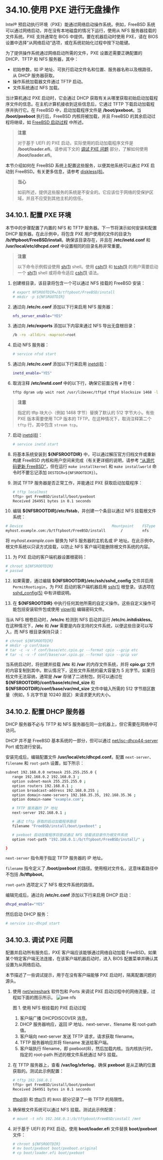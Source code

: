 # 34.10.使用 PXE 进行无盘操作

Intel® 预启动执行环境（PXE）能通过网络启动操作系统。例如，FreeBSD 系统可以通过网络启动，并在没有本地磁盘的情况下运行，使用从 NFS 服务器挂载的文件系统。PXE 支持通常在 BIOS 中提供。要在机器启动时使用 PXE，请在 BIOS 设置中选择“从网络启动”选项，或在系统初始化过程中按下功能键。

为了提供操作系统通过网络启动所需的文件，PXE 设置还需要正确配置的 DHCP、TFTP 和 NFS 服务器，其中：

* 初始参数，如 IP 地址、可执行启动文件名和位置、服务器名称以及根路径，从 DHCP 服务器获取。
* 操作系统加载器文件通过 TFTP 启动。
* 文件系统通过 NFS 加载。

当计算机通过 PXE 启动时，它会通过 DHCP 获取有关从哪里获取初始启动加载程序文件的信息。在主机计算机接收到这些信息后，它通过 TFTP 下载启动加载程序并执行它。在 FreeBSD 中，启动加载程序文件是 **/boot/pxeboot**。当 **/boot/pxeboot** 执行后，FreeBSD 内核将被加载，并且 FreeBSD 的其余启动过程将继续，如 [FreeBSD 启动过程](https://docs.freebsd.org/en/books/handbook/boot/#boot) 中所述。

>**注意**
>
> 对于基于 UEFI 的 PXE 启动，实际使用的启动加载程序文件是 **/boot/loader.efi**。请参阅下文的 [调试 PXE 问题](https://docs.freebsd.org/en/books/handbook/advanced-networking/#_debugging_pxe_problems) 部分，了解如何使用 **/boot/loader.efi**。

本节介绍如何在 FreeBSD 系统上配置这些服务，以便其他系统可以通过 PXE 启动到 FreeBSD。有关更多信息，请参考 [diskless(8)](https://man.freebsd.org/cgi/man.cgi?query=diskless&sektion=8&format=html)。

>**当心**
>
>如前所述，提供这些服务的系统是不安全的。它应该位于网络的受保护区域，并且不应受到其他主机的信任。

## 34.10.1. 配置 PXE 环境

本节中的步骤配置了内置的 NFS 和 TFTP 服务器。下一节将演示如何安装和配置 DHCP 服务器。在此示例中，将包含 PXE 用户使用的文件的目录为 **/b/tftpboot/FreeBSD/install**。确保该目录存在，并且在 **/etc/inetd.conf** 和 **/usr/local/etc/dhcpd.conf** 中设置相同的目录名称非常重要。

>**注意**
>
> 以下命令示例假设使用 [sh(1)](https://man.freebsd.org/cgi/man.cgi?query=sh&sektion=1&format=html) shell。使用 [csh(1)](https://man.freebsd.org/cgi/man.cgi?query=csh&sektion=1&format=html) 和 [tcsh(1)](https://man.freebsd.org/cgi/man.cgi?query=tcsh&sektion=1&format=html) 的用户需要启动一个 [sh(1)](https://man.freebsd.org/cgi/man.cgi?query=sh&sektion=1&format=html) shell 或将命令适应 [csh(1)](https://man.freebsd.org/cgi/man.cgi?query=csh&sektion=1&format=html) 语法。

1. 创建根目录，该目录将包含一个可以通过 NFS 挂载的 FreeBSD 安装：

   ```sh
   # export NFSROOTDIR=/b/tftpboot/FreeBSD/install
   # mkdir -p ${NFSROOTDIR}
   ```

2. 通过向 **/etc/rc.conf** 添加以下行来启用 NFS 服务器：

   ```sh
   nfs_server_enable="YES"
   ```

3. 通过向 **/etc/exports** 添加以下内容来通过 NFS 导出无盘根目录：

   ```sh
   /b -ro -alldirs -maproot=root
   ```

4. 启动 NFS 服务器：

   ```sh
   # service nfsd start
   ```

5. 通过向 **/etc/rc.conf** 添加以下行来启用 [inetd(8)](https://man.freebsd.org/cgi/man.cgi?query=inetd&sektion=8&format=html)：

   ```sh
   inetd_enable="YES"
   ```

6. 取消注释 **/etc/inetd.conf** 中的以下行，确保它前面没有 `#` 符号：

   ```sh
   tftp dgram udp wait root /usr/libexec/tftpd tftpd blocksize 1468 -l -s /b/tftpboot
   ```

>**注意**
>
> 指定的 tftp 块大小（例如 1468 字节）替换了默认的 512 字节大小。有些 PXE 版本需要使用 TCP 版本的 TFTP。在这种情况下，取消注释第二个 `tftp` 行，其中包含 `stream tcp`。

7. 启动 [inetd(8)](https://man.freebsd.org/cgi/man.cgi?query=inetd&sektion=8&format=html)：

   ```sh
   # service inetd start
   ```

8. 将基本系统安装到 **\${NFSROOTDIR}** 中，可以通过解压官方归档文件或重新构建 FreeBSD 内核和用户空间来完成（有关更详细的说明，请参考 [“从源代码更新 FreeBSD”](https://docs.freebsd.org/en/books/handbook/cutting-edge/#makeworld)，但在运行 `make installkernel` 和 `make installworld` 命令时不要忘记添加 `DESTDIR=${NFSROOTDIR}`）。

9. 测试 TFTP 服务器是否正常工作，并能通过 PXE 获取启动加载程序：

   ```sh
   # tftp localhost
   tftp> get FreeBSD/install/boot/pxeboot
   Received 264951 bytes in 0.1 seconds
   ```

10. 编辑 **\${NFSROOTDIR}/etc/fstab**，并创建一个条目以通过 NFS 挂载根文件系统：

```sh
# Device                                         Mountpoint    FSType   Options  Dump Pass
myhost.example.com:/b/tftpboot/FreeBSD/install       /         nfs      ro        0    0
```

将 *myhost.example.com* 替换为 NFS 服务器的主机名或 IP 地址。在此示例中，根文件系统以只读方式挂载，以防止 NFS 客户端可能删除根文件系统的内容。

11. 为 PXE 启动的客户端机器设置根密码：

```sh
# chroot ${NFSROOTDIR}
# passwd
```

12. 如果需要，通过编辑 **\${NFSROOTDIR}/etc/ssh/sshd\_config** 文件并启用 `PermitRootLogin`，为 PXE 启动的客户端机器启用 [ssh(1)](https://man.freebsd.org/cgi/man.cgi?query=ssh&sektion=1&format=html) 根登录。该选项在 [sshd\_config(5)](https://man.freebsd.org/cgi/man.cgi?query=sshd_config&sektion=5&format=html) 中有详细说明。

13. 在 **\${NFSROOTDIR}** 中执行任何其他所需的自定义操作。这些自定义操作可能包括安装软件包或使用 [vipw(8)](https://man.freebsd.org/cgi/man.cgi?query=vipw&sektion=8&format=html) 编辑密码文件。

当从 NFS 根卷启动时，**/etc/rc** 检测到 NFS 启动并运行 **/etc/rc.initdiskless**。在这种情况下，**/etc** 和 **/var** 需要是内存支持的文件系统，以便这些目录可以写入，而 NFS 根目录保持只读：

```sh
# chroot ${NFSROOTDIR}
# mkdir -p conf/base
# tar -c -v -f conf/base/etc.cpio.gz --format cpio --gzip etc
# tar -c -v -f conf/base/var.cpio.gz --format cpio --gzip var
```

当系统启动时，将创建并挂载 **/etc** 和 **/var** 的内存文件系统，并将 **cpio.gz** 文件的内容复制到其中。默认情况下，这些文件系统的最大容量为 5 兆字节。如果归档文件无法容纳，通常是 **/var** 存储了二进制包，则可以通过在 **\${NFSROOTDIR}/conf/base/etc/md\_size** 和 **\${NFSROOTDIR}/conf/base/var/md\_size** 文件中输入所需的 512 字节扇区数量（例如，5 兆字节是 10240 扇区）来请求更大的大小。

## 34.10.2. 配置 DHCP 服务器

DHCP 服务器不必与 TFTP 和 NFS 服务器在同一台机器上，但它需要在网络中可访问。

DHCP 并不是 FreeBSD 基本系统的一部分，但可以通过 [net/isc-dhcp44-server](https://cgit.freebsd.org/ports/tree/net/isc-dhcp44-server/) Port 或包进行安装。

安装完成后，编辑配置文件 **/usr/local/etc/dhcpd.conf**。配置 `next-server`、`filename` 和 `root-path` 设置，如下所示：

```sh
subnet 192.168.0.0 netmask 255.255.255.0 {
   range 192.168.0.2 192.168.0.3 ;
   option subnet-mask 255.255.255.0 ;
   option routers 192.168.0.1 ;
   option broadcast-address 192.168.0.255 ;
   option domain-name-servers 192.168.35.35, 192.168.35.36 ;
   option domain-name "example.com";

   # TFTP 服务器的 IP 地址
   next-server 192.168.0.1 ;

   # 通过 tftp 获取的启动加载程序路径
   filename "FreeBSD/install/boot/pxeboot" ;

   # pxeboot 启动加载程序将尝试通过 NFS 挂载该目录作为根文件系统
   option root-path "192.168.0.1:/b/tftpboot/FreeBSD/install/" ;

}
```

`next-server` 指令用于指定 TFTP 服务器的 IP 地址。

`filename` 指令定义了 **/boot/pxeboot** 的路径。使用相对文件名，这意味着路径中不包括 **/b/tftpboot**。

`root-path` 选项定义了 NFS 根文件系统的路径。

编辑完成后，通过向 **/etc/rc.conf** 添加以下行来启用 DHCP 启动：

```sh
dhcpd_enable="YES"
```

然后启动 DHCP 服务：

```sh
# service isc-dhcpd start
```

## 34.10.3. 调试 PXE 问题

配置并启动所有服务后，PXE 客户端应该能够通过网络自动加载 FreeBSD。如果某个特定客户端无法连接，在该客户端机器启动时，进入 BIOS 配置菜单并确认其设置为从网络启动。

本节描述了一些调试提示，用于在没有客户端能够 PXE 启动时，隔离配置问题的源头。

1. 使用 [net/wireshark](https://cgit.freebsd.org/ports/tree/net/wireshark/) 软件包和 Ports 来调试 PXE 启动过程中的网络流量，过程如下面的图示所示。
   ![pxe nfs](https://docs.freebsd.org/images/books/handbook/advanced-networking/pxe-nfs.png)

   图 1. 使用 NFS 根挂载的 PXE 启动过程

   1. 客户端广播 DHCPDISCOVER 消息。
   2. DHCP 服务器响应，返回 IP 地址、next-server、filename 和 root-path 值。
   3. 客户端向 next-server 发送 TFTP 请求，请求获取 filename。
   4. TFTP 服务器响应并将 filename 发送给客户端。
   5. 客户端执行 filename，即 pxeboot(8)，然后加载内核。当内核执行时，指定的 root-path 所述的根文件系统通过 NFS 挂载。

2. 在 TFTP 服务器上，查看 **/var/log/xferlog**，确保 **pxeboot** 是从正确的位置获取的。测试此示例配置：

   ```sh
   # tftp 192.168.0.1
   tftp> get FreeBSD/install/boot/pxeboot
   Received 264951 bytes in 0.1 seconds
   ```

   [tftpd(8)](https://man.freebsd.org/cgi/man.cgi?query=tftpd&sektion=8&format=html) 和 [tftp(1)](https://man.freebsd.org/cgi/man.cgi?query=tftp&sektion=1&format=html) 的 `BUGS` 部分记录了一些 TFTP 的局限性。

3. 确保根文件系统可以通过 NFS 挂载。测试此示例配置：

   ```sh
   # mount -t nfs 192.168.0.1:/b/tftpboot/FreeBSD/install /mnt
   ```

4. 对于基于 UEFI 的 PXE 启动，使用 **boot/loader.efi** 文件替换 **boot/pxeboot** 文件：

   ```sh
   # chroot ${NFSROOTDIR}
   # mv boot/pxeboot boot/pxeboot.original
   # cp boot/loader.efi boot/pxeboot
   ```
